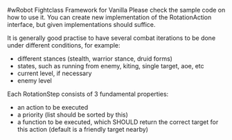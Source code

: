 #wRobot Fightclass Framework for Vanilla
Please check the sample code on how to use it.
You can create new implementation of the RotationAction interface, but given implementations should suffice.

It is generally good practise to have several combat iterations to be done under different conditions, for example:
- different stances (stealth, warrior stance, druid forms)
- states, such as running from enemy, kiting, single target, aoe, etc
- current level, if necessary
- enemy level

Each RotationStep consists of 3 fundamental properties:
- an action to be executed
- a priority (list should be sorted by this)
- a function to be executed, which SHOULD return the correct target for this action (default is a friendly target nearby)